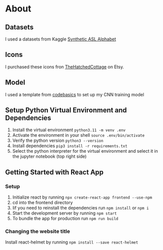 # About

## Datasets

I used a datasets from Kaggle [Synthetic ASL Alphabet](https://www.kaggle.com/datasets/lexset/synthetic-asl-alphabet)

## Icons

I purchased these icons fron [TheHatchedCottage](https://www.etsy.com/listing/1104909056/asl-alphabet-svg-american-sign-language?click_key=2ae604896a150ace2e9f598b41724f667c08e43d%3A1104909056&click_sum=f62eab80&ga_search_query=asl&ref=shop_items_search_1&crt=1) on Etsy.

## Model

I used a template from [codebasics](https://github.com/codebasics/potato-disease-classification/blob/main/training/potato-disease-classification-model.ipynb) to set up my CNN training model

## Setup Python Virtual Environment and Dependencies

1. Install the virtual environment `python3.11 -m venv .env`
2. Activate the environment in your shell `source .env/bin/activate`
3. Verify the python version `python3 --version`
4. Install dependencies `pip3 install -r requirements.txt`
5. Select the python interpreter for the virtual environment and select it in the jupyter notebook (top right side)

## Getting Started with React App

### Setup

1. Initialize react by running `npx create-react-app frontend --use-npm`
2. cd into the frontend directory
3. Iif you need to reinstall the dependencies run `npm install` or `npm i`
4. Start the development server by running `npm start`
5. To bundle the app for production run `npm run build`

### Changing the website title

Install react-helmet by running `npm install --save react-helmet`

